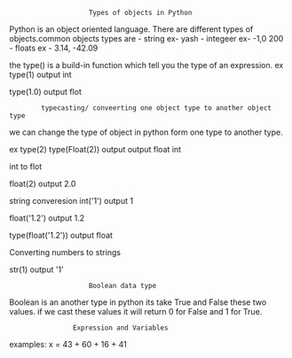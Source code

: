                         Types of objects in Python
Python is an object oriented language. There are different types of objects.common objects types are
        - string ex- yash
        - integeer ex- -1,0 200
        - floats ex - 3.14, -42.09

the type() is a build-in function which tell you the type of an expression.
ex 
type(1)
output int

type(1.0)
 output flot

            typecasting/ conveerting one object type to another object type

we can change the type of object in python form one type to another type.

ex type(2)                                  type(Float(2))
output                                        output float
int

int to flot 

float(2)
output 
2.0

string converesion
int('1')
output 1

float('1.2')
output 1.2

type(float('1.2'))
output float

Converting numbers to strings

str(1)
output '1'

                        Boolean data type

Boolean is an another type in python its take True and False these two values.
if we cast these values it will return 0 for False and 1 for True.


                    Expression and Variables

examples: 
x = 43 + 60 + 16 + 41

